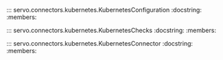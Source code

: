 ::: servo.connectors.kubernetes.KubernetesConfiguration
    :docstring:
    :members:

::: servo.connectors.kubernetes.KubernetesChecks
    :docstring:
    :members:

::: servo.connectors.kubernetes.KubernetesConnector
    :docstring:
    :members:
    